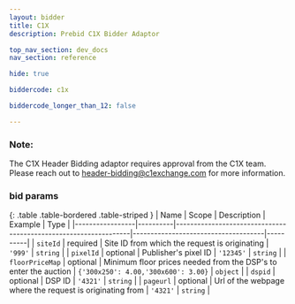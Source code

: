 ```yaml
---
layout: bidder
title: C1X
description: Prebid C1X Bidder Adaptor

top_nav_section: dev_docs
nav_section: reference

hide: true

biddercode: c1x

biddercode_longer_than_12: false

---
```


### Note:

The C1X Header Bidding adaptor requires approval from the C1X team. Please reach out to  <header-bidding@c1exchange.com> for more information.

### bid params

{: .table .table-bordered .table-striped }
| Name            | Scope    | Description                                                     | Example                             | Type     |
|-----------------|----------|-----------------------------------------------------------------|-------------------------------------|----------|
| `siteId`        | required | Site ID from which the request is originating                   | `'999'`                             | `string` |
| `pixelId`       | optional | Publisher's pixel ID                                            | `'12345'`                           | `string` |
| `floorPriceMap` | optional | Minimum floor prices needed from the DSP's to enter the auction | `{'300x250': 4.00,'300x600': 3.00}` | `object` |
| `dspid`         | optional | DSP ID                                                          | `'4321'`                            | `string` |
| `pageurl`       | optional | Url of the webpage where the request is originating from        | `'4321'`                            | `string` |
